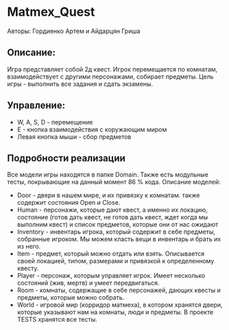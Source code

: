 # Matmex_Quest
Авторы: Гордиенко Артем и Айдарцян Гриша
## Описание:
Игра представляет собой 2д квест. Игрок перемещается по комнатам, взаимодействует с другими персонажами, собирает предметы. Цель игры - выполнить все задания и сдать экзамены.

## Управление:
* W, A, S, D - перемещение
* E - кнопка взаимодействия с коружающим миром
* Левая кнопка мыши - сбор предметов

## Подробности реализации
Все модели игры находятся в папке Domain. Также есть модульные тесты, покрывающие на данный момент 86 % кода.
Описание моделей:
* Door - двери в нашем мире, и их привязку к комнатам. также содержит состояния Open и Close.
* Human - персонажи, которые дают квест, а именно их локацию, состояние (готов дать квест, не готов дать квест, ждет когда мы выполним квест) и список предметов, которые они от нас ожидают
* Inventory - инвентарь игрока, который содержит в себе предметы, собранные игроком. Мы можем класть вещи в инвентарь и брать их из него.
* Item - предмет, который можно отдать или взять. Описывается своей локацией, типом, размерами и привязкой к определенному квесту.
* Player - персонаж, которым управляет игрок. Имеет несколько состояний (жив, мертв) и умеет передвигаться.
* Room - комнаты, содержащие в себе персонажей, дающих квесты и предметы, которые можно собрать.
* World - игровой мир (корридор матмеха), в котором хранятся двери, которые указывают нам на комнаты, люди и предметы.
В проекте TESTS хранятся все тесты.
